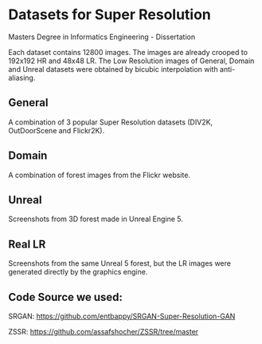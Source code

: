 # Datasets for Super Resolution
Masters Degree in Informatics Engineering - Dissertation

Each dataset contains 12800 images.
The images are already crooped to 192x192 HR and 48x48 LR.
The Low Resolution images of General, Domain and Unreal datasets were obtained by bicubic interpolation with anti-aliasing.

## General
A combination of 3 popular Super Resolution datasets (DIV2K, OutDoorScene and Flickr2K).

## Domain
A combination of forest images from the Flickr website.

## Unreal
Screenshots from 3D forest made in Unreal Engine 5.

## Real LR
Screenshots from the same Unreal 5 forest, but the LR images were generated directly by the graphics engine.



## Code Source we used:

SRGAN:
https://github.com/entbappy/SRGAN-Super-Resolution-GAN

ZSSR:
https://github.com/assafshocher/ZSSR/tree/master
